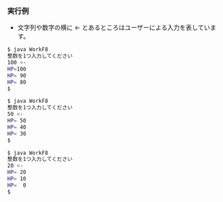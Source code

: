 ### 実行例

- 文字列や数字の横に <- とあるところはユーザーによる入力を表しています。

```sh
$ java WorkF8
整数を1つ入力してください
100 <-
HP=100
HP= 90
HP= 80
$
```

```sh
$ java WorkF8
整数を1つ入力してください
50 <-
HP= 50
HP= 40
HP= 30
$
```

```sh
$ java WorkF8
整数を1つ入力してください
20 <-
HP= 20
HP= 10
HP=  0
$
```
